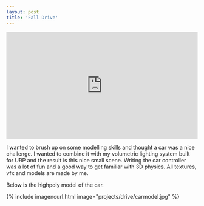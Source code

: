 ```yaml
---
layout: post
title: 'Fall Drive'
---
```


<style>
.video-holder {
  position: relative;
  width: 100%;
  height: 0;
  padding-bottom: 56.25%;
  overflow: hidden;
}
.video-holder iframe {
  position: absolute;
  top: 0;
  left: 0;
  width: 100%;
  height: 100%;
}
</style>
<div class="video-holder">
  <iframe
    id="existing-iframe-example"
    width="640" height="360"
    src="https://www.youtube.com/embed/3UTWMUuLOR8?playlist=3UTWMUuLOR8&autoplay=1&mute=1&enablejsapi=1&controls=0&loop=1"
    frameborder="0"
></iframe>
</div>

I wanted to brush up on some modelling skills and thought a car was a nice challenge. I wanted to combine it with my volumetric lighting system built for URP and the result is this nice small scene. Writing the car controller was a lot of fun and a good way to get familiar with 3D physics. All textures, vfx and models are made by me. 

Below is the highpoly model of the car.

{% include imagenourl.html image="projects/drive/carmodel.jpg" %}